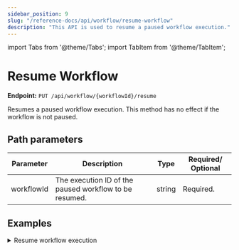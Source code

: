 ```yaml
---
sidebar_position: 9
slug: "/reference-docs/api/workflow/resume-workflow"
description: "This API is used to resume a paused workflow execution."
---
```


import Tabs from '@theme/Tabs';
import TabItem from '@theme/TabItem';

# Resume Workflow

**Endpoint:** `PUT /api/workflow/{workflowId}/resume` 

Resumes a paused workflow execution. This method has no effect if the workflow is not paused.

## Path parameters

| Parameter  | Description | Type | Required/ Optional |
| ---------- | ----------- | ---- | ----------------- |
| workflowId | The execution ID of the paused workflow to be resumed. | string | Required. |

## Examples

<details><summary>Resume workflow execution</summary>

**Request**

```shell
curl -X 'PUT' \
  'https://<YOUR_CLUSTER>/api/workflow/2ce9207f-d4a6-11ef-87b1-b2b27c52ebde/resume' \
  -H 'accept: */*' \
  -H 'X-Authorization: <TOKEN>'
```

**Response**

Returns 200 OK, indicating that the workflow execution has resumed successfully.

</details>